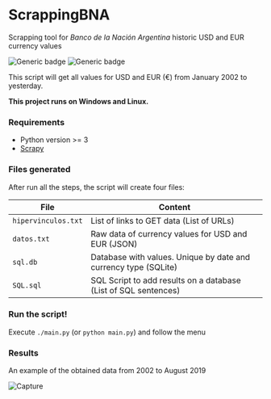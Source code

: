# ScrappingBNA
Scrapping tool for *Banco de la Nación Argentina* historic USD and EUR currency values

![Generic badge](https://img.shields.io/badge/made%20with-Python-blue.svg) ![Generic badge](https://img.shields.io/badge/status-PROD-green.svg)

This script will get all values for USD and EUR (€) from January 2002 to yesterday.

**This project runs on Windows and Linux.**


### Requirements

- Python version >= 3
- [Scrapy]

### Files generated

After run all the steps, the script will create four files:

| File | Content |
| ------ | ------ |
| `hipervinculos.txt` | List of links to GET data (List of URLs) |
| `datos.txt` | Raw data of currency values for USD and EUR (JSON) |
| `sql.db` | Database with values. Unique by date and currency type (SQLite) |
| `SQL.sql` | SQL Script to add results on a database (List of SQL sentences)|

### Run the script!

Execute `./main.py` (or `python main.py`) and follow the menu


### Results

An example of the obtained data from 2002 to August 2019

![Capture](https://github.com/Axia-SA/ScrappingBNA/blob/master/serie.PNG)


[//]: #
   [Scrapy]: <https://scrapy.org>
